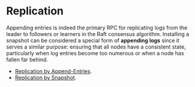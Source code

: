# Replication

Appending entries is indeed the primary RPC for replicating logs from the leader to followers or learners in the Raft consensus algorithm.
Installing a snapshot can be considered a special form of **appending logs** since it serves a similar purpose:
ensuring that all nodes have a consistent state, particularly when log entries become too numerous or when a node has fallen far behind.

- [Replication by Append-Entries](`crate::docs::protocol::replication::log_replication`).
- [Replication by Snapshot](`crate::docs::protocol::replication::snapshot_replication`).
